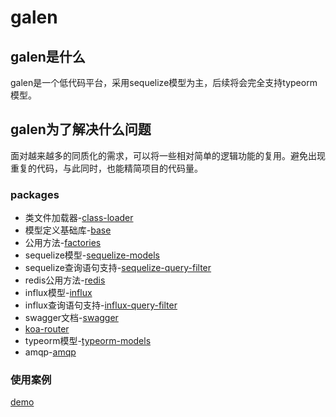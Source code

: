 # galen

## galen是什么

galen是一个低代码平台，采用sequelize模型为主，后续将会完全支持typeorm模型。

## galen为了解决什么问题

面对越来越多的同质化的需求，可以将一些相对简单的逻辑功能的复用。避免出现重复的代码，与此同时，也能精简项目的代码量。

### packages

* 类文件加载器-[class-loader](https://github.com/AlfieriChou/galen/tree/master/packages/class-loader)
* 模型定义基础库-[base](https://github.com/AlfieriChou/galen/tree/master/packages/base)
* 公用方法-[factories](https://github.com/AlfieriChou/galen/tree/master/packages/factories)
* sequelize模型-[sequelize-models](https://github.com/AlfieriChou/galen/tree/master/packages/sequelize-models)
* sequelize查询语句支持-[sequelize-query-filter](https://github.com/AlfieriChou/galen/tree/master/packages/sequelize-query-filter)
* redis公用方法-[redis](https://github.com/AlfieriChou/galen/tree/master/packages/redis)
* influx模型-[influx](https://github.com/AlfieriChou/galen/tree/master/packages/influx)
* influx查询语句支持-[influx-query-filter](https://github.com/AlfieriChou/galen/tree/master/packages/influx-query-filter)
* swagger文档-[swagger](https://github.com/AlfieriChou/galen/tree/master/packages/swagger)
* [koa-router](https://github.com/AlfieriChou/galen/tree/master/packages/koa-router)
* typeorm模型-[typeorm-models](https://github.com/AlfieriChou/galen/tree/master/packages/typeorm-models)
* amqp-[amqp](https://github.com/AlfieriChou/galen/tree/master/packages/amqp)

### 使用案例

[demo](https://github.com/AlfieriChou/galen-demo)
